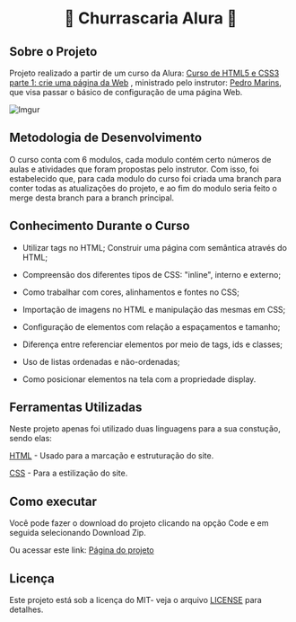 # <center>🍖 Churrascaria Alura 🍖</center>

## Sobre o Projeto

Projeto realizado a partir de um curso da Alura: [Curso de HTML5 e CSS3 parte 1: crie uma página da Web](https://cursos.alura.com.br/course/html5-css3-primeiros-passos)
, ministrado pelo instrutor: [Pedro Marins](https://cursos.alura.com.br/user/opedromarins), que visa passar o básico de configuração de uma página Web. 

![Imgur](https://i.imgur.com/JvjdIG0.png)
## Metodologia de Desenvolvimento

O curso conta com 6 modulos, cada modulo contém certo números de aulas e atividades que foram propostas pelo instrutor. Com isso, foi estabelecido que, para cada modulo do curso foi criada uma branch para conter todas as atualizações do projeto, e ao fim do modulo seria feito o merge desta branch para a branch principal.

## Conhecimento Durante o Curso

* Utilizar tags no HTML;
Construir uma página com semântica através do HTML;

* Compreensão dos diferentes tipos de CSS: "inline", interno e externo;

* Como trabalhar com cores, alinhamentos e fontes no CSS;

* Importação de imagens no HTML e manipulação das mesmas em CSS;

* Configuração de elementos com relação a espaçamentos e tamanho;

* Diferença entre referenciar elementos por meio de tags, ids e classes;

* Uso de listas ordenadas e não-ordenadas;

* Como posicionar elementos na tela com a propriedade display.
## Ferramentas Utilizadas

Neste projeto apenas foi utilizado duas linguagens para a sua constução, sendo elas:

[HTML](https://www.w3schools.com/html/) - Usado para a marcação e estruturação do site. 

[CSS](https://www.w3schools.com/css/) - Para a estilização do site.

## Como executar
Você pode fazer o download do projeto clicando na opção Code e em seguida selecionando Download Zip.

Ou acessar este link: [Página do projeto](https://armanoalves.github.io/html-css-I/)



## Licença

Este projeto está sob a licença do MIT- veja o arquivo [LICENSE](https://github.com/armanoalves/html-css-I/blob/main/LICENSE) para detalhes.
